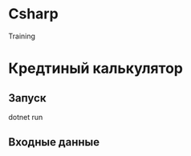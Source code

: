 # Csharp
Training

<h1>Кредтиный калькулятор</h1>
<h2>Запуск</h2>
<span>dotnet run</span>
<h2>Входные данные</h2>
<image scr="https://raw.githubusercontent.com/vova2plova/Csharp/main/Images/ex00_00.png"/>